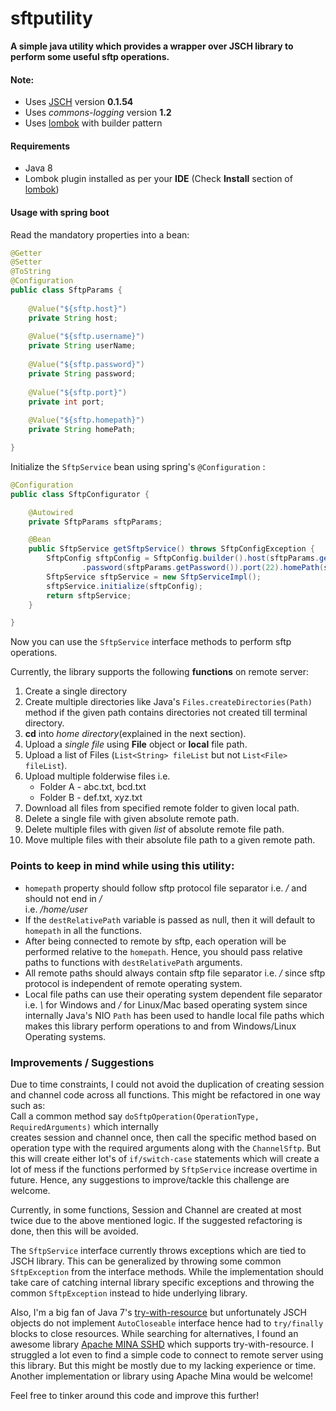 # sftputility
**A simple java utility which provides a wrapper over JSCH library to perform some useful sftp operations.**

#### Note:
* Uses [JSCH](http://www.jcraft.com/jsch/) version **0.1.54**
* Uses *commons-logging* version **1.2**
* Uses [lombok][1] with builder pattern

#### Requirements
* Java 8
* Lombok plugin installed as per your **IDE** (Check **Install** section of [lombok][1])

#### Usage with spring boot
Read the mandatory properties into a bean:
```java
@Getter
@Setter
@ToString
@Configuration
public class SftpParams {
	
	@Value("${sftp.host}")
	private String host;
	
	@Value("${sftp.username}")
	private String userName;
	
	@Value("${sftp.password}")
	private String password;
	
	@Value("${sftp.port}")
	private int port;
	
	@Value("${sftp.homepath}")
	private String homePath;

}
```  

Initialize the `SftpService` bean using spring's `@Configuration` :
```java
@Configuration
public class SftpConfigurator {

	@Autowired
	private SftpParams sftpParams;

	@Bean
	public SftpService getSftpService() throws SftpConfigException {
		SftpConfig sftpConfig = SftpConfig.builder().host(sftpParams.getHost()).userName(sftpParams.getUserName())
				.password(sftpParams.getPassword()).port(22).homePath(sftpParams.getHomePath()).build();
		SftpService sftpService = new SftpServiceImpl();
		sftpService.initialize(sftpConfig);
		return sftpService;
	}

}
```

Now you can use the `SftpService` interface methods to perform sftp operations.

Currently, the library supports the following **functions** on remote server:
1. Create a single directory
2. Create multiple directories like Java's `Files.createDirectories(Path)` method if the given path
contains directories not created till terminal directory.
3. **cd** into *home directory*(explained in the next section).
4. Upload a *single file* using **File** object or **local** file path.
5. Upload a list of Files (`List<String> fileList` but not `List<File> fileList`).
6. Upload multiple folderwise files i.e.
    * Folder A - abc.txt, bcd.txt
    * Folder B - def.txt, xyz.txt
7. Download all files from specified remote folder to given local path.
8. Delete a single file with given absolute remote path.
9. Delete multiple files with given *list* of absolute remote file path. 
10. Move multiple files with their absolute file path to a given remote path.

### Points to keep in mind while using this utility:
* `homepath` property should follow sftp protocol file separator i.e. */* and should not end in */*  
i.e. */home/user*
* If the `destRelativePath` variable is passed as null, then it will default to `homepath` in all
the functions.
* After being connected to remote by sftp, each operation will be performed relative to the `homepath`. Hence,
you should pass relative paths to functions with `destRelativePath` arguments.
* All remote paths should always contain sftp file separator i.e. */* since sftp protocol is independent of remote 
operating system.
* Local file paths can use their operating system dependent file separator i.e. *\\* for Windows
and */* for Linux/Mac based operating system since internally Java's NIO `Path` has been used to
handle local file paths which makes this library perform operations to and from Windows/Linux Operating systems.


### Improvements / Suggestions
Due to time constraints, I could not avoid the duplication of creating session and channel code
across all functions. This might be refactored in one way such as:  
Call a common method say `doSftpOperation(OperationType, RequiredArguments)` which internally  
creates session and channel once, then call the specific method based on operation type
with the required arguments along with the `ChannelSftp`. But this will create either lot's of 
`if/switch-case` statements which will create a lot of mess if the functions performed by `SftpService`
increase overtime in future. Hence, any suggestions to improve/tackle this challenge are welcome.  

Currently, in some functions, Session and Channel are created at most twice due to the above mentioned
logic. If the suggested refactoring is done, then this will be avoided.

The `SftpService` interface currently throws exceptions which are tied to JSCH library. This can
be generalized by throwing some common `SftpException` from the interface methods. While the implementation
should take care of catching internal library specific exceptions and throwing the
common `SftpException` instead to hide underlying library.

Also, I'm a big fan of Java 7's 
[try-with-resource](https://docs.oracle.com/javase/tutorial/essential/exceptions/tryResourceClose.html)
but unfortunately JSCH objects do not implement `AutoCloseable` interface hence had to `try/finally` blocks to close
resources. While searching for alternatives, I found an awesome library
[Apache MINA SSHD](https://github.com/apache/mina-sshd/blob/master/README.md#apache-mina-sshd) which 
supports try-with-resource. I struggled a lot even to find a simple code to connect to remote server using 
this library. But this might be mostly due to my lacking experience or time. Another implementation or library using
Apache Mina would be welcome!

Feel free to tinker around this code and improve this further!  


[1]: https://projectlombok.org/
